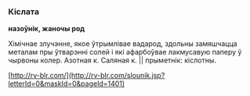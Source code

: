 ### Кіслата
**назоўнік, жаночы род**

Хімічнае злучэнне, якое ўтрымлівае вадарод, здольны замяшчацца металам пры ўтварэнні солей і які афарбоўвае лакмусавую паперу ў чырвоны колер. Азотная к. Саляная к. || прыметнік: кіслотны.

<a rel="author">[http://rv-blr.com/](http://rv-blr.com/slounik.jsp?letterId=0&maskId=0&pageId=1401)</a>
